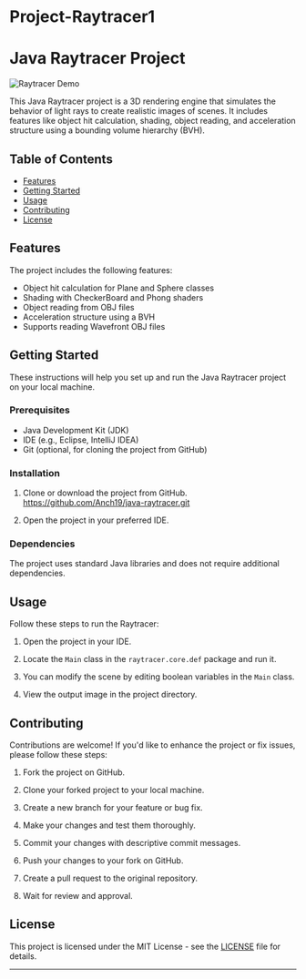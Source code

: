 # Project-Raytracer1
# Java Raytracer Project

![Raytracer Demo](https://ibb.co/z8kppNy)

This Java Raytracer project is a 3D rendering engine that simulates the behavior of light rays to create realistic images of scenes. It includes features like object hit calculation, shading, object reading, and acceleration structure using a bounding volume hierarchy (BVH).

## Table of Contents
- [Features](#features)
- [Getting Started](#getting-started)
- [Usage](#usage)
- [Contributing](#contributing)
- [License](#license)

## Features
The project includes the following features:
- Object hit calculation for Plane and Sphere classes
- Shading with CheckerBoard and Phong shaders
- Object reading from OBJ files
- Acceleration structure using a BVH
- Supports reading Wavefront OBJ files

## Getting Started
These instructions will help you set up and run the Java Raytracer project on your local machine.

### Prerequisites
- Java Development Kit (JDK)
- IDE (e.g., Eclipse, IntelliJ IDEA)
- Git (optional, for cloning the project from GitHub)

### Installation
1. Clone or download the project from GitHub.
https://github.com/Anch19/java-raytracer.git

2. Open the project in your preferred IDE.

### Dependencies
The project uses standard Java libraries and does not require additional dependencies.

## Usage
Follow these steps to run the Raytracer:

1. Open the project in your IDE.

2. Locate the `Main` class in the `raytracer.core.def` package and run it.

3. You can modify the scene by editing boolean variables in the `Main` class.

4. View the output image in the project directory.

## Contributing
Contributions are welcome! If you'd like to enhance the project or fix issues, please follow these steps:

1. Fork the project on GitHub.

2. Clone your forked project to your local machine.

3. Create a new branch for your feature or bug fix.

4. Make your changes and test them thoroughly.

5. Commit your changes with descriptive commit messages.

6. Push your changes to your fork on GitHub.

7. Create a pull request to the original repository.

8. Wait for review and approval.

## License
This project is licensed under the MIT License - see the [LICENSE](LICENSE) file for details.

---


